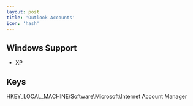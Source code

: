 ```yaml
---
layout: post
title: 'Outlook Accounts'
icon: 'hash'
---
```


## Windows Support

- XP



## Keys

HKEY_LOCAL_MACHINE\Software\Microsoft\Internet Account Manager

